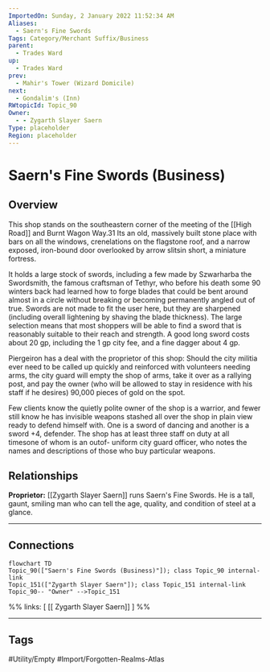 ```yaml
---
ImportedOn: Sunday, 2 January 2022 11:52:34 AM
Aliases:
  - Saern's Fine Swords
Tags: Category/Merchant Suffix/Business
parent:
  - Trades Ward
up:
  - Trades Ward
prev:
  - Mahir's Tower (Wizard Domicile)
next:
  - Gondalim's (Inn)
RWtopicId: Topic_90
Owner:
  - - Zygarth Slayer Saern
Type: placeholder
Region: placeholder
---
```

# Saern's Fine Swords (Business)
## Overview
This shop stands on the southeastern corner of the meeting of the [[High Road]] and Burnt Wagon Way.31 Its an old, massively built stone place with bars on all the windows, crenelations on the flagstone roof, and a narrow exposed, iron-bound door overlooked by arrow slitsin short, a miniature fortress.

It holds a large stock of swords, including a few made by Szwarharba the Swordsmith, the famous craftsman of Tethyr, who before his death some 90 winters back had learned how to forge blades that could be bent around almost in a circle without breaking or becoming permanently angled out of true. Swords are not made to fit the user here, but they are sharpened (including overall lightening by shaving the blade thickness). The large selection means that most shoppers will be able to find a sword that is reasonably suitable to their reach and strength. A good long sword costs about 20 gp, including the 1 gp city fee, and a fine dagger about 4 gp.

Piergeiron has a deal with the proprietor of this shop: Should the city militia ever need to be called up quickly and reinforced with volunteers needing arms, the city guard will empty the shop of arms, take it over as a rallying post, and pay the owner (who will be allowed to stay in residence with his staff if he desires) 90,000 pieces of gold on the spot.

Few clients know the quietly polite owner of the shop is a warrior, and fewer still know he has invisible weapons stashed all over the shop in plain view ready to defend himself with. One is a sword of dancing and another is a sword +4, defender. The shop has at least three staff on duty at all timesone of whom is an outof- uniform city guard officer, who notes the names and descriptions of those who buy particular weapons.

## Relationships
**Proprietor:** [[Zygarth Slayer Saern]] runs Saern's Fine Swords. He is a tall, gaunt, smiling man who can tell the age, quality, and condition of steel at a glance.

---
## Connections
```mermaid
flowchart TD
Topic_90(["Saern's Fine Swords (Business)"]); class Topic_90 internal-link
Topic_151(["Zygarth Slayer Saern"]); class Topic_151 internal-link
Topic_90-- "Owner" -->Topic_151
```
%%
links: [ [[ Zygarth Slayer Saern]] ]
%%


---
## Tags
#Utility/Empty #Import/Forgotten-Realms-Atlas

